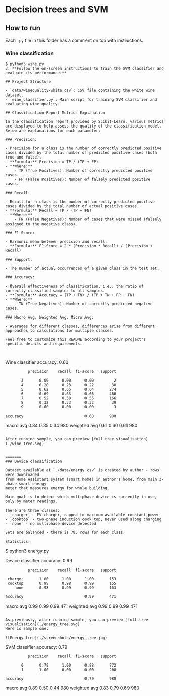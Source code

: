# Decision trees and SVM

## How to run

Each `.py` file in this folder has a comment on top with instructions.

### Wine classification

```
$ python3 wine.py
3. **Follow the on-screen instructions to train the SVM classifier and evaluate its performance.**

## Project Structure

- `data/winequality-white.csv`: CSV file containing the white wine dataset.
- `wine_classifier.py`: Main script for training SVM classifier and evaluating wine quality.

## Classification Report Metrics Explanation

In the classification report provided by Scikit-Learn, various metrics are displayed to help assess the quality of the classification model. Below are explanations for each parameter:

### Precision:

- Precision for a class is the number of correctly predicted positive cases divided by the total number of predicted positive cases (both true and false).
- **Formula:** Precision = TP / (TP + FP)
- **Where:**
    - TP (True Positives): Number of correctly predicted positive cases.
    - FP (False Positives): Number of falsely predicted positive cases.

### Recall:

- Recall for a class is the number of correctly predicted positive cases divided by the total number of actual positive cases.
- **Formula:** Recall = TP / (TP + FN)
- **Where:**
    - FN (False Negatives): Number of cases that were missed (falsely assigned to the negative class).

### F1-Score:

- Harmonic mean between precision and recall.
- **Formula:** F1-Score = 2 * (Precision * Recall) / (Precision + Recall)

### Support:

- The number of actual occurrences of a given class in the test set.

### Accuracy:

- Overall effectiveness of classification, i.e., the ratio of correctly classified samples to all samples.
- **Formula:** Accuracy = (TP + TN) / (TP + TN + FP + FN)
- **Where:**
    - TN (True Negatives): Number of correctly predicted negative cases.

### Macro Avg, Weighted Avg, Micro Avg:

- Averages for different classes, differences arise from different approaches to calculations for multiple classes.

Feel free to customize this README according to your project's specific details and requirements.



```

Wine classifier accuracy: 0.60

              precision    recall  f1-score   support

           3       0.00      0.00      0.00         2
           4       0.20      0.23      0.22        30
           5       0.62      0.65      0.64       274
           6       0.69      0.63      0.66       466
           7       0.52      0.58      0.55       166
           8       0.32      0.33      0.32        39
           9       0.00      0.00      0.00         3

    accuracy                           0.60       980
   macro avg       0.34      0.35      0.34       980
weighted avg       0.61      0.60      0.61       980



```

After running sample, you can preview [full tree visualisation](./wine_tree.svg)


=======
### Device classification

Dataset available at `./data/energy.csv` is created by author - rows were downloaded
from Home Assistant system (smart home) in author's home, from main 3-phase smart energy
meter that measures energy for whole building. 

Main goal is to detect which multiphase device is currently in use, only by meter readings.

There are three classes:
- `charger` - EV charger, capped to maximum available constant power
- `cooktop` - two-phase induction cook top, never used along charging
- `none` - no multiphase device detected

Sets are balanced - there is 785 rows for each class.

Statistics:
```
$ python3 energy.py 

Device classifier accuracy: 0.99

              precision    recall  f1-score   support

     charger       1.00      1.00      1.00       153
     cooktop       0.99      0.98      0.99       155
        none       0.98      0.99      0.99       163

    accuracy                           0.99       471
   macro avg       0.99      0.99      0.99       471
weighted avg       0.99      0.99      0.99       471
```

As previously, after running sample, you can preview [full tree visualisation](./energy_tree.svg)  
Here is sample one:

![Energy tree](./screenshots/energy_tree.jpg)

```
SVM classifier accuracy: 0.79

              precision    recall  f1-score   support

           0       0.79      1.00      0.88       772
           1       1.00      0.00      0.00       208

    accuracy                           0.79       980
   macro avg       0.89      0.50      0.44       980
weighted avg       0.83      0.79      0.69       980

```